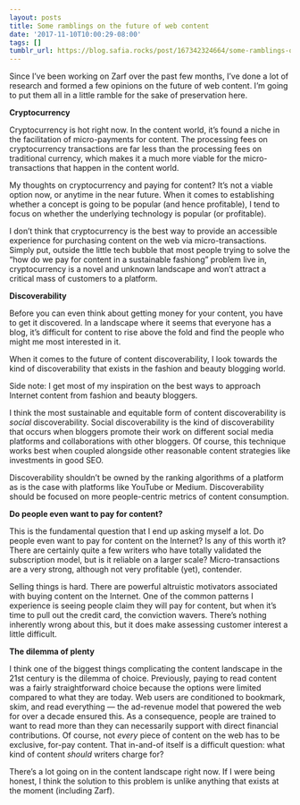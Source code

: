 ```yaml
---
layout: posts
title: Some ramblings on the future of web content
date: '2017-11-10T10:00:29-08:00'
tags: []
tumblr_url: https://blog.safia.rocks/post/167342324664/some-ramblings-on-the-future-of-web-content
---
```

Since I’ve been working on Zarf over the past few months, I’ve done a lot of research and formed a few opinions on the future of web content. I’m going to put them all in a little ramble for the sake of preservation here.

**Cryptocurrency**

Cryptocurrency is hot right now. In the content world, it’s found a niche in the facilitation of micro-payments for content. The processing fees on cryptocurrency transactions are far less than the processing fees on traditional currency, which makes it a much more viable for the micro-transactions that happen in the content world.

My thoughts on cryptocurrency and paying for content? It’s not a viable option now, or anytime in the near future. When it comes to establishing whether a concept is going to be popular (and hence profitable), I tend to focus on whether the underlying technology is popular (or profitable).

I don’t think that cryptocurrency is the best way to provide an accessible experience for purchasing content on the web via micro-transactions. Simply put, outside the little tech bubble that most people trying to solve the “how do we pay for content in a sustainable fashiong” problem live in, cryptocurrency is a novel and unknown landscape and won’t attract a critical mass of customers to a platform.

**Discoverability**

Before you can even think about getting money for your content, you have to get it discovered. In a landscape where it seems that everyone has a blog, it’s difficult for content to rise above the fold and find the people who might me most interested in it.

When it comes to the future of content discoverability, I look towards the kind of discoverability that exists in the fashion and beauty blogging world.

Side note: I get most of my inspiration on the best ways to approach Internet content from fashion and beauty bloggers.

I think the most sustainable and equitable form of content discoverability is _social_ discoverability. Social discoverability is the kind of discoverability that occurs when bloggers promote their work on different social media platforms and collaborations with other bloggers. Of course, this technique works best when coupled alongside other reasonable content strategies like investments in good SEO.

Discoverability shouldn’t be owned by the ranking algorithms of a platform as is the case with platforms like YouTube or Medium. Discoverability should be focused on more people-centric metrics of content consumption.

**Do people even want to pay for content?**

This is the fundamental question that I end up asking myself a lot. Do people even want to pay for content on the Internet? Is any of this worth it? There are certainly quite a few writers who have totally validated the subscription model, but is it reliable on a larger scale? Micro-transactions are a very strong, although not very profitable (yet), contender.

Selling things is hard. There are powerful altruistic motivators associated with buying content on the Internet. One of the common patterns I experience is seeing people claim they will pay for content, but when it’s time to pull out the credit card, the conviction wavers. There’s nothing inherently wrong about this, but it does make assessing customer interest a little difficult.

**The dilemma of plenty**

I think one of the biggest things complicating the content landscape in the 21st century is the dilemma of choice. Previously, paying to read content was a fairly straightforward choice because the options were limited compared to what they are today. Web users are conditioned to bookmark, skim, and read everything — the ad-revenue model that powered the web for over a decade ensured this. As a consequence, people are trained to want to read more than they can necessarily support with direct financial contributions. Of course, not _every_ piece of content on the web has to be exclusive, for-pay content. That in-and-of itself is a difficult question: what kind of content _should_ writers charge for?

There’s a lot going on in the content landscape right now. If I were being honest, I think the solution to this problem is unlike anything that exists at the moment (including Zarf).

